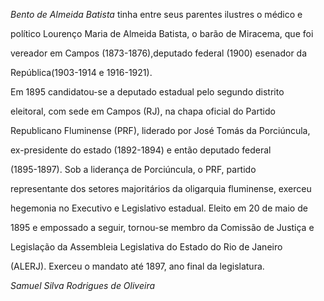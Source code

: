 

*Bento de Almeida Batista* tinha entre seus parentes ilustres o médico e

político Lourenço Maria de Almeida Batista, o barão de Miracema, que foi

vereador em Campos (1873-1876),deputado federal (1900) esenador da

República(1903-1914 e 1916-1921).



Em 1895 candidatou-se a deputado estadual pelo segundo distrito

eleitoral, com sede em Campos (RJ), na chapa oficial do Partido

Republicano Fluminense (PRF), liderado por José Tomás da Porciúncula,

ex-presidente do estado (1892-1894) e então deputado federal

(1895-1897). Sob a liderança de Porciúncula, o PRF, partido

representante dos setores majoritários da oligarquia fluminense, exerceu

hegemonia no Executivo e Legislativo estadual. Eleito em 20 de maio de

1895 e empossado a seguir, tornou-se membro da Comissão de Justiça e

Legislação da Assembleia Legislativa do Estado do Rio de Janeiro

(ALERJ). Exerceu o mandato até 1897, ano final da legislatura.



*Samuel Silva Rodrigues de Oliveira*



